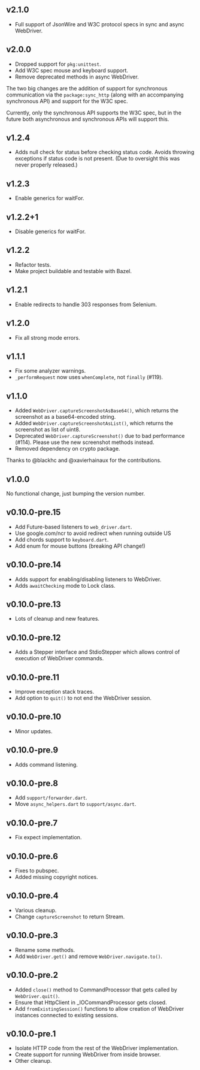 ## v2.1.0
* Full support of JsonWire and W3C protocol specs in sync and async WebDriver.

## v2.0.0

* Dropped support for `pkg:unittest`.
* Add W3C spec mouse and keyboard support.
* Remove deprecated methods in async WebDriver.

The two big changes are the addition of support for synchronous communication
via the `package:sync_http` (along with an accompanying synchronous API) and
support for the W3C spec.

Currently, only the synchronous API supports the W3C spec, but in the future
both asynchronous and synchronous APIs will support this.

## v1.2.4
* Adds null check for status before checking status code.
  Avoids throwing exceptions if status code is not present. (Due to
  oversight this was never properly released.)

## v1.2.3

*  Enable generics for waitFor.

## v1.2.2+1

* Disable generics for waitFor.

## v1.2.2

*  Refactor tests.
*  Make project buildable and testable with Bazel.


## v1.2.1

* Enable redirects to handle 303 responses from Selenium.

## v1.2.0

* Fix all strong mode errors.

## v1.1.1

* Fix some analyzer warnings.
* `_performRequest` now uses `whenComplete`, not `finally` (#119).


## v1.1.0

* Added `WebDriver.captureScreenshotAsBase64()`, which returns the screenshot as
  a base64-encoded string.
* Added `WebDriver.captureScreenshotAsList()`, which returns the screenshot as
  list of uint8.
* Deprecated `WebDriver.captureScreenshot()` due to bad performance (#114).
  Please use the new screenshot methods instead.
* Removed dependency on crypto package.

Thanks to @blackhc and @xavierhainaux for the contributions.

## v1.0.0

No functional change, just bumping the version number.

## v0.10.0-pre.15

* Add Future-based listeners to `web_driver.dart`.
* Use google.com/ncr to avoid redirect when running outside US
* Add chords support to `keyboard.dart`.
* Add enum for mouse buttons (breaking API change!)

## v0.10.0-pre.14

* Adds support for enabling/disabling listeners to WebDriver.
* Adds `awaitChecking` mode to Lock class.

## v0.10.0-pre.13

* Lots of cleanup and new features.

## v0.10.0-pre.12

* Adds a Stepper interface and StdioStepper which allows control of execution of
  WebDriver commands.

## v0.10.0-pre.11

* Improve exception stack traces.
* Add option to `quit()` to not end the WebDriver session.

## v0.10.0-pre.10

* Minor updates.

## v0.10.0-pre.9

* Adds command listening.

## v0.10.0-pre.8

* Add `support/forwarder.dart`.
* Move `async_helpers.dart` to `support/async.dart`.

## v0.10.0-pre.7

* Fix expect implementation.

## v0.10.0-pre.6

* Fixes to pubspec.
* Added missing copyright notices.

## v0.10.0-pre.4

* Various cleanup.
* Change `captureScreenshot` to return Stream.

## v0.10.0-pre.3

* Rename some methods.
* Add `WebDriver.get()` and remove `WebDriver.navigate.to()`.

## v0.10.0-pre.2

* Added `close()` method to CommandProcessor that gets called by
  `WebDriver.quit()`.
* Ensure that HttpClient in _IOCommandProcessor gets closed.
* Add `fromExistingSession()` functions to allow creation of WebDriver instances
  connected to existing sessions.

## v0.10.0-pre.1

* Isolate HTTP code from the rest of the WebDriver implementation.
* Create support for running WebDriver from inside browser.
* Other cleanup.
